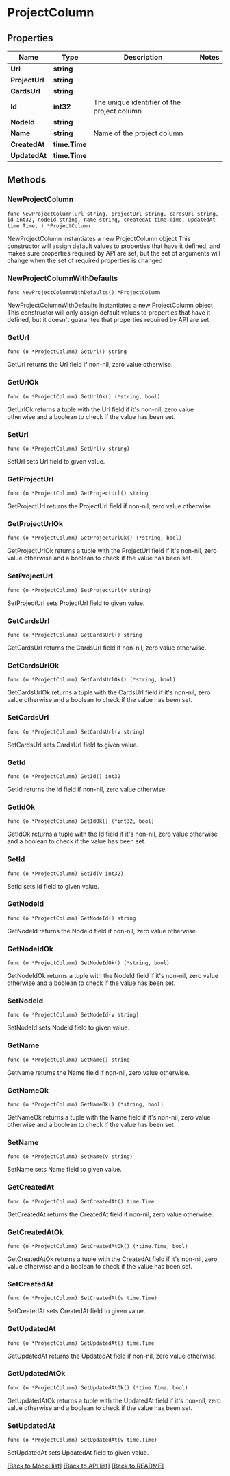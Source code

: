 # ProjectColumn

## Properties

Name | Type | Description | Notes
------------ | ------------- | ------------- | -------------
**Url** | **string** |  | 
**ProjectUrl** | **string** |  | 
**CardsUrl** | **string** |  | 
**Id** | **int32** | The unique identifier of the project column | 
**NodeId** | **string** |  | 
**Name** | **string** | Name of the project column | 
**CreatedAt** | **time.Time** |  | 
**UpdatedAt** | **time.Time** |  | 

## Methods

### NewProjectColumn

`func NewProjectColumn(url string, projectUrl string, cardsUrl string, id int32, nodeId string, name string, createdAt time.Time, updatedAt time.Time, ) *ProjectColumn`

NewProjectColumn instantiates a new ProjectColumn object
This constructor will assign default values to properties that have it defined,
and makes sure properties required by API are set, but the set of arguments
will change when the set of required properties is changed

### NewProjectColumnWithDefaults

`func NewProjectColumnWithDefaults() *ProjectColumn`

NewProjectColumnWithDefaults instantiates a new ProjectColumn object
This constructor will only assign default values to properties that have it defined,
but it doesn't guarantee that properties required by API are set

### GetUrl

`func (o *ProjectColumn) GetUrl() string`

GetUrl returns the Url field if non-nil, zero value otherwise.

### GetUrlOk

`func (o *ProjectColumn) GetUrlOk() (*string, bool)`

GetUrlOk returns a tuple with the Url field if it's non-nil, zero value otherwise
and a boolean to check if the value has been set.

### SetUrl

`func (o *ProjectColumn) SetUrl(v string)`

SetUrl sets Url field to given value.


### GetProjectUrl

`func (o *ProjectColumn) GetProjectUrl() string`

GetProjectUrl returns the ProjectUrl field if non-nil, zero value otherwise.

### GetProjectUrlOk

`func (o *ProjectColumn) GetProjectUrlOk() (*string, bool)`

GetProjectUrlOk returns a tuple with the ProjectUrl field if it's non-nil, zero value otherwise
and a boolean to check if the value has been set.

### SetProjectUrl

`func (o *ProjectColumn) SetProjectUrl(v string)`

SetProjectUrl sets ProjectUrl field to given value.


### GetCardsUrl

`func (o *ProjectColumn) GetCardsUrl() string`

GetCardsUrl returns the CardsUrl field if non-nil, zero value otherwise.

### GetCardsUrlOk

`func (o *ProjectColumn) GetCardsUrlOk() (*string, bool)`

GetCardsUrlOk returns a tuple with the CardsUrl field if it's non-nil, zero value otherwise
and a boolean to check if the value has been set.

### SetCardsUrl

`func (o *ProjectColumn) SetCardsUrl(v string)`

SetCardsUrl sets CardsUrl field to given value.


### GetId

`func (o *ProjectColumn) GetId() int32`

GetId returns the Id field if non-nil, zero value otherwise.

### GetIdOk

`func (o *ProjectColumn) GetIdOk() (*int32, bool)`

GetIdOk returns a tuple with the Id field if it's non-nil, zero value otherwise
and a boolean to check if the value has been set.

### SetId

`func (o *ProjectColumn) SetId(v int32)`

SetId sets Id field to given value.


### GetNodeId

`func (o *ProjectColumn) GetNodeId() string`

GetNodeId returns the NodeId field if non-nil, zero value otherwise.

### GetNodeIdOk

`func (o *ProjectColumn) GetNodeIdOk() (*string, bool)`

GetNodeIdOk returns a tuple with the NodeId field if it's non-nil, zero value otherwise
and a boolean to check if the value has been set.

### SetNodeId

`func (o *ProjectColumn) SetNodeId(v string)`

SetNodeId sets NodeId field to given value.


### GetName

`func (o *ProjectColumn) GetName() string`

GetName returns the Name field if non-nil, zero value otherwise.

### GetNameOk

`func (o *ProjectColumn) GetNameOk() (*string, bool)`

GetNameOk returns a tuple with the Name field if it's non-nil, zero value otherwise
and a boolean to check if the value has been set.

### SetName

`func (o *ProjectColumn) SetName(v string)`

SetName sets Name field to given value.


### GetCreatedAt

`func (o *ProjectColumn) GetCreatedAt() time.Time`

GetCreatedAt returns the CreatedAt field if non-nil, zero value otherwise.

### GetCreatedAtOk

`func (o *ProjectColumn) GetCreatedAtOk() (*time.Time, bool)`

GetCreatedAtOk returns a tuple with the CreatedAt field if it's non-nil, zero value otherwise
and a boolean to check if the value has been set.

### SetCreatedAt

`func (o *ProjectColumn) SetCreatedAt(v time.Time)`

SetCreatedAt sets CreatedAt field to given value.


### GetUpdatedAt

`func (o *ProjectColumn) GetUpdatedAt() time.Time`

GetUpdatedAt returns the UpdatedAt field if non-nil, zero value otherwise.

### GetUpdatedAtOk

`func (o *ProjectColumn) GetUpdatedAtOk() (*time.Time, bool)`

GetUpdatedAtOk returns a tuple with the UpdatedAt field if it's non-nil, zero value otherwise
and a boolean to check if the value has been set.

### SetUpdatedAt

`func (o *ProjectColumn) SetUpdatedAt(v time.Time)`

SetUpdatedAt sets UpdatedAt field to given value.



[[Back to Model list]](../README.md#documentation-for-models) [[Back to API list]](../README.md#documentation-for-api-endpoints) [[Back to README]](../README.md)



